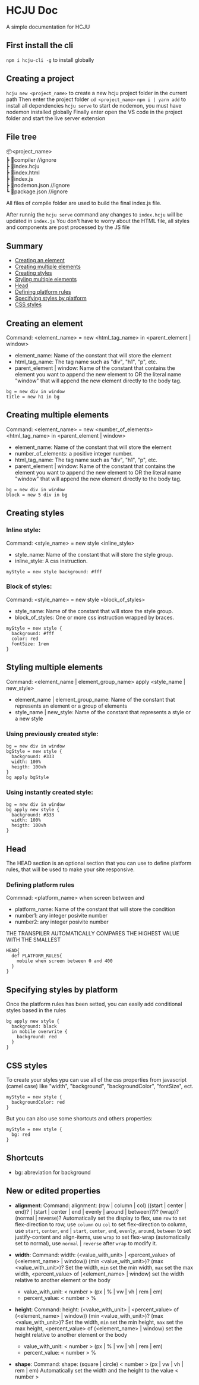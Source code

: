 # HCJU Doc

A simple documentation for HCJU

## First install the cli
`npm i hcju-cli -g` to install globally

## Creating a project
`hcju new <project_name>` to create a new hcju project folder in the current path
Then enter the project folder `cd <project_name>`
`npm i | yarn add` to install all dependencies
`hcju serve` to start de nodemon, you must have nodemon installed globally
Finally enter open the VS code in the project folder and start the live server extension

## File tree

📦<project_name> <br>
 ┣ 📂compiler //ignore <br>
 ┣ 📜index.hcju <br>
 ┣ 📜index.html <br>
 ┣ 📜index.js <br>
 ┣ 📜nodemon.json //ignore <br>
 ┗ 📜package.json //ignore <br>

All files of compile folder are used to build the final index.js file.

After runnig the `hcju serve` command any changes to `index.hcju` will be updated in `index.js`
You don't have to worry about the HTML file, all styles and components are post processed by the JS file

## Summary
* [Creating an element](#creating-an-element)
* [Creating multiple elements](#creating-multiple-elements)
* [Creating styles](#creating-styles)
* [Styling multiple elements](#styling-multiple-elements)
* [Head](#head)
* [Defining platform rules](#defining-platform-rules)
* [Specifying styles by platform](#specifying-styles-by-platform)
* [CSS styles](#css-styles)

## Creating an element
Command: <element_name> = new <html_tag_name> in <parent_element | window>

* element_name: Name of the constant that will store the element
* html_tag_name: The tag name such as "div", "h1", "p", etc.
* parent_element | window: Name of the constant that contains the element you want to append the new element to OR the literal name "window" that will append the new element directly to the body tag.

```
bg = new div in window
title = new h1 in bg
```

## Creating multiple elements
Command: <element_name> = new <number_of_elements> <html_tag_name> in <parent_element | window>
* element_name: Name of the constant that will store the element
* number_of_elements: a positive integer number.
* html_tag_name: The tag name such as "div", "h1", "p", etc.
* parent_element | window: Name of the constant that contains the element you want to append the new element to OR the literal name "window" that will append the new element directly to the body tag.

```
bg = new div in window
block = new 5 div in bg
```
## Creating styles
### Inline style:
Command: <style_name> = new style <inline_style>
* style_name: Name of the constant that will store the style group.
* inline_style: A css instruction.

```
myStyle = new style background: #fff
```

### Block of styles:
Command: <style_name> = new style <block_of_styles>
* style_name: Name of the constant that will store the style group.
* block_of_styles: One or more css instruction wrapped by braces.

```
myStyle = new style {
  background: #fff
  color: red
  fontSize: 1rem
}
```

## Styling multiple elements
Command: <element_name | element_group_name> apply <style_name | new_style>
* element_name | element_group_name: Name of the constant that represents an element or a group of elements
* style_name | new_style: Name of the constant that represents a style or a new style

### Using previously created style:
```
bg = new div in window
bgStyle = new style {
  background: #333
  width: 100%
  heigth: 100vh
}
bg apply bgStyle
```

### Using instantly created style:
```
bg = new div in window
bg apply new style {
  background: #333
  width: 100%
  heigth: 100vh
}
```

## Head
The HEAD section is an optional section that you can use to define platform rules, that will be used to make your site responsive.
### Defining platform rules
Commnad: <platform_name> when screen between <number1> and <number2>
* platform_name: Name of the constant that will store the condition
* number1: any integer posivite number
* number2: any integer posivite number

THE TRANSPILER AUTOMATICALLY COMPARES THE HIGHEST VALUE WITH THE SMALLEST
```
HEAD{
  def PLATFORM_RULES{
    mobile when screen between 0 and 400
  }
}
```

## Specifying styles by platform
Once the platform rules has been setted, you can easily add conditional styles based in the rules
```
bg apply new style {
  background: black
  in mobile overwrite {
    background: red
  }
}
```

## CSS styles
To create your styles ypu can use all of the css properties from javascript (camel case) like "width", "background", "backgroundColor", "fontSize", ect.
```
myStyle = new style {
  backgroundColor: red
}
```
But you can also use some shortcuts and others properties:
```
myStyle = new style {
  bg: red
}
```

## Shortcuts
* bg: abreviation for background

## New or edited properties
* **alignment**: 
Command: alignment: (row | column | col) ((start | center | end)? | (start | center | end | evenly | around | between)?)? (wrap)? (normal | reverse)?
Automatically set the display to flex, use `row` to set flex-direction to row, use `column` ou `col` to set flex-direction to column, use `start`, `center`, `end` | `start`, `center`, `end`, `evenly`, `around`, `between` to set justify-content and align-items, use `wrap` to set flex-wrap (automatically set to normal), use `normal` | `reverse` after `wrap` to modify it.

* **width**: 
Command: width: (<value_with_unit> | <percent_value> of (<element_name> | window)) (min <value_with_unit>)? (max <value_with_unit>)?
Set the width, `min` set the min width, `max` set the max width, <percent_value> of (<element_name> | window) set the width relative to another element or the body
  * value_with_unit: < number > (px | % | vw | vh | rem | em)
  * percent_value: < number > %

* **height**: 
Command: height: (<value_with_unit> | <percent_value> of (<element_name> | window)) (min <value_with_unit>)? (max <value_with_unit>)?
Set the width, `min` set the min height, `max` set the max height, <percent_value> of (<element_name> | window) set the height relative to another element or the body
  * value_with_unit: < number > (px | % | vw | vh | rem | em)
  * percent_value: < number > %

* **shape**: 
Command: shape: (square | circle) < number > (px | vw | vh | rem | em)
Automatically set the width and the height to the value < number >